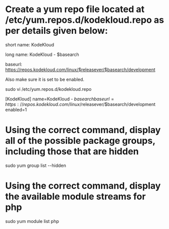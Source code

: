 # Create a yum repo file located at /etc/yum.repos.d/kodekloud.repo as per details given below:

short name: KodeKloud

long name: KodeKloud - $basearch

baseurl: https://repos.kodekloud.com/linux/$releasever/$basearch/development


Also make sure it is set to be enabled.

sudo vi /etc/yum.repos.d/kodekloud.repo

[KodeKloud]
name=KodeKloud - $basearch
baseurl=https://repos.kodekloud.com/linux/$releasever/$basearch/development
enabled=1

# Using the correct command, display all of the possible package groups, including those that are hidden

sudo yum group list --hidden

# Using the correct command, display the available module streams for php

sudo yum module list php

